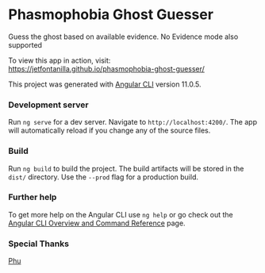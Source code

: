 # Phasmophobia Ghost Guesser
Guess the ghost based on available evidence. No Evidence mode also supported

To view this app in action, visit: https://jetfontanilla.github.io/phasmophobia-ghost-guesser/

This project was generated with [Angular CLI](https://github.com/angular/angular-cli) version 11.0.5.

### Development server

Run `ng serve` for a dev server. Navigate to `http://localhost:4200/`. The app will automatically reload if you change any of the source files.

### Build

Run `ng build` to build the project. The build artifacts will be stored in the `dist/` directory. Use the `--prod` flag for a production build.

### Further help

To get more help on the Angular CLI use `ng help` or go check out the [Angular CLI Overview and Command Reference](https://angular.io/cli) page.

### Special Thanks
[Phu](https://github.com/Puh00)
